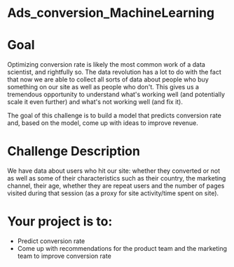 # Ads_conversion_MachineLearning

# Goal
Optimizing conversion rate is likely the most common work of a data scientist, and rightfully so.
The data revolution has a lot to do with the fact that now we are able to collect all sorts of data
about people who buy something on our site as well as people who don't. This gives us a
tremendous opportunity to understand what's working well (and potentially scale it even further)
and what's not working well (and fix it).

The goal of this challenge is to build a model that predicts conversion rate and, based on the
model, come up with ideas to improve revenue.

# Challenge Description
We have data about users who hit our site: whether they converted or not as well as some of
their characteristics such as their country, the marketing channel, their age, whether they are
repeat users and the number of pages visited during that session (as a proxy for site
activity/time spent on site).

# Your project is to:
- Predict conversion rate
- Come up with recommendations for the product team and the marketing team to
 improve conversion rate
